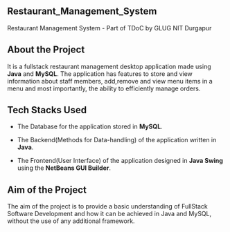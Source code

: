## Restaurant_Management_System
Restaurant Management System - Part of TDoC by GLUG NIT Durgapur

## **About the Project**

It is a fullstack restaurant management desktop application made using **Java** and **MySQL**. The application has features to store and view information about staff members, add,remove and view menu items in a menu and most importantly, the ability to efficiently manage orders.

## **Tech Stacks Used**

* The Database for the application stored in **MySQL**.

* The Backend(Methods for Data-handling) of the application written in **Java**.

* The Frontend(User Interface) of the application designed in **Java Swing** using the **NetBeans GUI Builder**.

## **Aim of the Project**

The aim of the project is to provide a basic understanding of FullStack Software Development and how it can be achieved in Java and MySQL, without the use of any additional framework.
